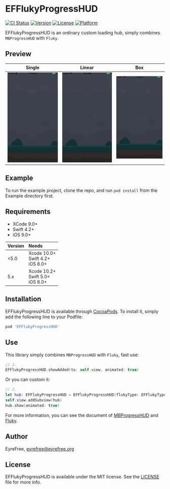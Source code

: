 # EFFlukyProgressHUD

[![CI Status](https://img.shields.io/travis/EFPrefix/EFFlukyProgressHUD.svg?style=flat)](https://travis-ci.org/EFPrefix/EFFlukyProgressHUD)
[![Version](https://img.shields.io/cocoapods/v/EFFlukyProgressHUD.svg?style=flat)](https://cocoapods.org/pods/EFFlukyProgressHUD)
[![License](https://img.shields.io/cocoapods/l/EFFlukyProgressHUD.svg?style=flat)](https://cocoapods.org/pods/EFFlukyProgressHUD)
[![Platform](https://img.shields.io/cocoapods/p/EFFlukyProgressHUD.svg?style=flat)](https://cocoapods.org/pods/EFFlukyProgressHUD)

EFFlukyProgressHUD is an ordinary custom loading hub, simply combines `MBProgressHUD` with `Fluky`.

## Preview

| Single  | Linear | Box |
|:-:|:-:|:-:|
| ![](https://github.com/EFPrefix/EFFlukyProgressHUD/blob/master/Assets/single.gif?raw=true) | ![](https://github.com/EFPrefix/EFFlukyProgressHUD/blob/master/Assets/linear.gif?raw=true) | ![](https://github.com/EFPrefix/EFFlukyProgressHUD/blob/master/Assets/box.gif?raw=true) |

## Example

To run the example project, clone the repo, and run `pod install` from the Example directory first.

## Requirements

- XCode 9.0+
- Swift 4.2+
- iOS 9.0+

| Version | Needs                                                       |
|:---------|:-----------------------------------------------|
| <5.0     | Xcode 10.0+<br>Swift 4.2+<br>iOS 8.0+|
| 5.x       | Xcode 10.2+<br>Swift 5.0+<br>iOS 8.0+|

## Installation

EFFlukyProgressHUD is available through [CocoaPods](https://cocoapods.org). To install it, simply add the following line to your Podfile:

```ruby
pod 'EFFlukyProgressHUD'
```

## Use

This library simply combines `MBProgressHUD` with `Fluky`, fast use:

```swift
// 1.
EFFlukyProgressHUD.showAdded(to: self.view, animated: true)
```

Or you can custom it:

```swift
// 2.
let hub: EFFlukyProgressHUD = EFFlukyProgressHUD(flukyType: EFFlukyType.single)
self.view.addSubview(hub)
hub.show(animated: true)
```

For more information, you can see the document of [MBProgressHUD](https://github.com/jdg/MBProgressHUD) and [Fluky](https://github.com/pedrommcarrasco/Fluky).

## Author

EyreFree, eyrefree@eyrefree.org

## License

EFFlukyProgressHUD is available under the MIT license. See the [LICENSE](LICENSE) file for more info.

